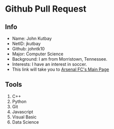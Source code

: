 # Github Pull Request
## Info
- Name: John Kutbay
- NetID: jkutbay
- Github: johntk10
- Major: Computer Science
- Background: I am from Morristown, Tennessee.
- Interests: I have an interest in soccer.
- This link will take you to [Arsenal FC's Main Page](https://www.arsenal.com)
## Tools
1. C++
2. Python
3. Git
4. Javascript
5. Visual Basic
6. Data Science